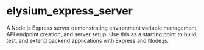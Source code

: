 # elysium_express_server
A Node.js Express server demonstrating environment variable management, API endpoint creation, and server setup. Use this as a starting point to build, test, and extend backend applications with Express and Node.js.
